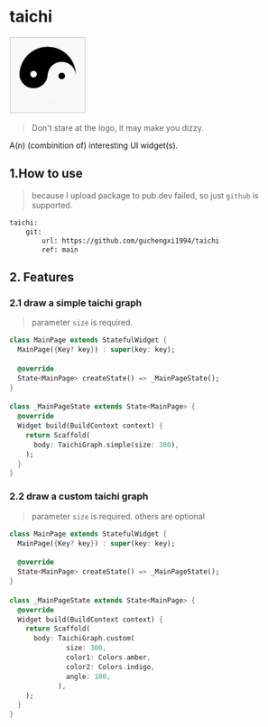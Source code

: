 # taichi
<img src="./md_images/taichi.gif" alt="taichi" style="zoom:20%;" />

> Don't stare at the logo, it may make you dizzy.

 A(n) (combinition of) interesting UI widget(s).

## 1.How to use

> because I upload package to pub.dev failed, so just ```github``` is supported.

```
taichi:
    git:
        url: https://github.com/guchengxi1994/taichi
        ref: main
```

## 2. Features

### 2.1 draw a simple taichi graph

> parameter ```size``` is required.

```dart
class MainPage extends StatefulWidget {
  MainPage({Key? key}) : super(key: key);

  @override
  State<MainPage> createState() => _MainPageState();
}

class _MainPageState extends State<MainPage> {
  @override
  Widget build(BuildContext context) {
    return Scaffold(
      body: TaichiGraph.simple(size: 300),
    );
  }
}
```

### 2.2 draw a custom taichi graph

> parameter ```size``` is required.
> others are optional

``` dart
class MainPage extends StatefulWidget {
  MainPage({Key? key}) : super(key: key);

  @override
  State<MainPage> createState() => _MainPageState();
}

class _MainPageState extends State<MainPage> {
  @override
  Widget build(BuildContext context) {
    return Scaffold(
      body: TaichiGraph.custom(
              size: 300,
              color1: Colors.amber,
              color2: Colors.indigo,
              angle: 180,
            ),
    );
  }
}
```